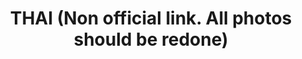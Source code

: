 ---
layout: gallery
title: THAI (Non official link. All photos should be redone)
gallery:

- src: img-thai-1.JPG
  title: Untitled 
  width: 50
  height: 60
  media: Oil, Canvas
  year: 2015

- src: img-thai-10.JPG
  title: Untitled 
  width: 50
  height: 60
  media: Oil, Canvas
  year: 2015

- src: img-thai-11.JPG
  title: Untitled 
  width: 50
  height: 60
  media: Oil, Canvas
  year: 2015

- src: img-thai-12.JPG
  title: Untitled 
  width: 50
  height: 60
  media: Oil, Canvas
  year: 2015

- src: img-thai-13.JPG
  title: Untitled 
  width: 50
  height: 60
  media: Oil, Canvas
  year: 2015

- src: img-thai-14.JPG
  title: Untitled 
  width: 50
  height: 60
  media: Oil, Canvas
  year: 2015

- src: img-thai-15.JPG
  title: Untitled 
  width: 50
  height: 60
  media: Oil, Canvas
  year: 2015

- src: img-thai-16.JPG
  title: Untitled 
  width: 50
  height: 60
  media: Oil, Canvas
  year: 2015

- src: img-thai-17.JPG
  title: Untitled 
  width: 50
  height: 60
  media: Oil, Canvas
  year: 2015

- src: img-thai-18.JPG
  title: Untitled 
  width: 50
  height: 60
  media: Oil, Canvas
  year: 2015

- src: img-thai-19.JPG
  title: Untitled 
  width: 50
  height: 60
  media: Oil, Canvas
  year: 2015

- src: img-thai-2.JPG
  title: Untitled 
  width: 50
  height: 60
  media: Oil, Canvas
  year: 2015

- src: img-thai-20.JPG
  title: Untitled 
  width: 50
  height: 60
  media: Oil, Canvas
  year: 2015

- src: img-thai-21.JPG
  title: Untitled 
  width: 50
  height: 60
  media: Oil, Canvas
  year: 2015

- src: img-thai-22.JPG
  title: Untitled 
  width: 50
  height: 60
  media: Oil, Canvas
  year: 2015

- src: img-thai-23.JPG
  title: Untitled 
  width: 50
  height: 60
  media: Oil, Canvas
  year: 2015

- src: img-thai-24.JPG
  title: Untitled 
  width: 50
  height: 60
  media: Oil, Canvas
  year: 2015

- src: img-thai-25.JPG
  title: Untitled 
  width: 50
  height: 60
  media: Oil, Canvas
  year: 2015

- src: img-thai-26.JPG
  title: Untitled 
  width: 50
  height: 60
  media: Oil, Canvas
  year: 2015

- src: img-thai-27.JPG
  title: Untitled 
  width: 50
  height: 60
  media: Oil, Canvas
  year: 2015

- src: img-thai-28.JPG
  title: Untitled 
  width: 50
  height: 60
  media: Oil, Canvas
  year: 2015

- src: img-thai-29.JPG
  title: Untitled 
  width: 50
  height: 60
  media: Oil, Canvas
  year: 2015

- src: img-thai-3.JPG
  title: Untitled 
  width: 50
  height: 60
  media: Oil, Canvas
  year: 2015

- src: img-thai-30.JPG
  title: Untitled 
  width: 50
  height: 60
  media: Oil, Canvas
  year: 2015

- src: img-thai-31.JPG
  title: Untitled 
  width: 50
  height: 60
  media: Oil, Canvas
  year: 2015

- src: img-thai-32.JPG
  title: Untitled 
  width: 50
  height: 60
  media: Oil, Canvas
  year: 2015

- src: img-thai-33.JPG
  title: Untitled 
  width: 50
  height: 60
  media: Oil, Canvas
  year: 2015

- src: img-thai-34.JPG
  title: Untitled 
  width: 50
  height: 60
  media: Oil, Canvas
  year: 2015

- src: img-thai-35.JPG
  title: Untitled 
  width: 50
  height: 60
  media: Oil, Canvas
  year: 2015

- src: img-thai-36.JPG
  title: Untitled 
  width: 50
  height: 60
  media: Oil, Canvas
  year: 2015

- src: img-thai-37.JPG
  title: Untitled 
  width: 50
  height: 60
  media: Oil, Canvas
  year: 2015

- src: img-thai-38.JPG
  title: Untitled 
  width: 50
  height: 60
  media: Oil, Canvas
  year: 2015

- src: img-thai-39.JPG
  title: Untitled 
  width: 50
  height: 60
  media: Oil, Canvas
  year: 2015

- src: img-thai-4.JPG
  title: Untitled 
  width: 50
  height: 60
  media: Oil, Canvas
  year: 2015

- src: img-thai-40.JPG
  title: Untitled 
  width: 50
  height: 60
  media: Oil, Canvas
  year: 2015

- src: img-thai-41.JPG
  title: Untitled 
  width: 50
  height: 60
  media: Oil, Canvas
  year: 2015

- src: img-thai-42.JPG
  title: Untitled 
  width: 50
  height: 60
  media: Oil, Canvas
  year: 2015

- src: img-thai-43.JPG
  title: Untitled 
  width: 50
  height: 60
  media: Oil, Canvas
  year: 2015

- src: img-thai-44.JPG
  title: Untitled 
  width: 50
  height: 60
  media: Oil, Canvas
  year: 2015

- src: img-thai-45.JPG
  title: Untitled 
  width: 50
  height: 60
  media: Oil, Canvas
  year: 2015

- src: img-thai-46.JPG
  title: Untitled 
  width: 50
  height: 60
  media: Oil, Canvas
  year: 2015

- src: img-thai-5.JPG
  title: Untitled 
  width: 50
  height: 60
  media: Oil, Canvas
  year: 2015

- src: img-thai-6.JPG
  title: Untitled 
  width: 50
  height: 60
  media: Oil, Canvas
  year: 2015

- src: img-thai-7.JPG
  title: Untitled 
  width: 50
  height: 60
  media: Oil, Canvas
  year: 2015

- src: img-thai-8.JPG
  title: Untitled 
  width: 50
  height: 60
  media: Oil, Canvas
  year: 2015

 
---
